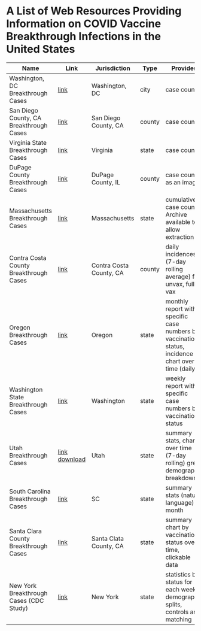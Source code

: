 # A List of Web Resources Providing Information on COVID Vaccine Breakthrough Infections in the United States


|   Name    | Link | Jurisdiction | Type |  Provides |
| ----------- | ----------- |----------- | ----------- | ----------- |
|   Washington, DC Breakthrough Cases  |  [link](https://coronavirus.dc.gov/data/vaccination)|  Washington, DC          | city |  case counts|
| San Diego County, CA Breakthrough Cases | [link](https://www.sandiegocounty.gov/content/dam/sdc/hhsa/programs/phs/Epidemiology/COVID-19%20Case%20Summary%20by%20Vaccination%20Status.pdf) | San Diego County, CA | county |  case counts |
| Virginia State Breakthrough Cases | [link](https://www.vdh.virginia.gov/coronavirus/covid-19-data-insights/covid-19-cases-by-vaccination-status/)| Virginia  | state | case counts
|   DuPage County Breakthrough Cases  |  [link](https://www.dupagehealth.org/610/DuPage-County-COVID-19-Dashboard)        |  DuPage County, IL         | county |  case counts as an image|
|   Massachusetts Breakthrough Cases  |  [link](https://www.mass.gov/info-details/massachusetts-covid-19-vaccination-data-and-updates#daily-covid-19-vaccine-report-)        |  Massachusetts         | state |  cumulative case counts. Archive available to allow extraction|
|   Contra Costa County Breakthrough Cases  |  [link](https://www.coronavirus.cchealth.org/vaccine-dashboard)        |  Contra Costa County, CA         | county |   daily incidences (7-day rolling average) for unvax, fully vax|
|   Oregon Breakthrough Cases  |  [link](https://www.oregon.gov/oha/covid19/Documents/DataReports/Breakthrough-Report-08-2021.pdf)        |  Oregon         | state |   monthly report with specific case numbers by vaccination status, incidence chart over time (daily?)|
|   Washington State Breakthrough Cases  |  [link](https://www.doh.wa.gov/Emergencies/COVID19/DataDashboard#heading58074)        |  Washington         | state |   weekly report with specific case numbers by vaccination status|
|   Utah Breakthrough Cases  |  [link](https://coronavirus-dashboard.utah.gov/risk.html) [download](https://coronavirus-dashboard.utah.gov/Utah_COVID19_data.zip)        |  Utah        | state |  summary stats, chart over time (7-day rolling) great demographic breakdown|
|   South Carolina Breakthrough Cases  |  [link](https://covid19.sccgov.org/dashboard-case-rates-vaccination-status) |  SC        | state |  summary stats (natural language) by month|
|   Santa Clara County Breakthrough Cases  |  [link](https://scdhec.gov/covid19/covid-19-vaccine/cases-hospitalizations-deaths-among-not-fully-vaccinated)        |  Santa Clata County, CA         | state |  summary chart by vaccination status over time, clickable data |
|  New York Breakthrough Cases (CDC Study)  |  [link](https://www.cdc.gov/mmwr/volumes/70/wr/mm7034e1.htm)        |  New York        | state |  statistics by status for each week, demographic splits, controls and matching |







